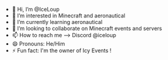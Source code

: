 - 👋 Hi, I’m @IceLoup
- 👀 I’m interested in Minecraft and aeronautical 
- 🌱 I’m currently learning aeronautical 
- 💞️ I’m looking to collaborate on Minecraft events and servers 
- 📫 How to reach me --> Discord @iceloup
- 😄 Pronouns: He/Him
- ⚡ Fun fact: I'm the owner of Icy Events ! 

<!---
IceLoup/IceLoup is a ✨ special ✨ repository because its `README.md` (this file) appears on your GitHub profile.
You can click the Preview link to take a look at your changes.
--->
